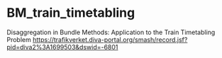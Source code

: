 # BM_train_timetabling
Disaggregation in Bundle Methods: Application to the Train Timetabling Problem
https://trafikverket.diva-portal.org/smash/record.jsf?pid=diva2%3A1699503&dswid=-6801
